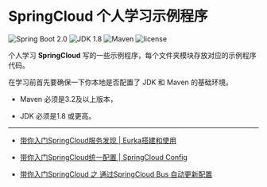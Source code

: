 SpringCloud 个人学习示例程序
=========================

![Spring Boot 2.0](https://img.shields.io/badge/Spring%20Boot-2.0-brightgreen.svg)
![JDK 1.8](https://img.shields.io/badge/JDK-1.8-brightgreen.svg)
![Maven](https://img.shields.io/badge/Maven-3.5.0-yellowgreen.svg)
![license](https://img.shields.io/badge/license-apache%202.0-blue.svg)

个人学习 **SpringCloud** 写的一些示例程序，每个文件夹模块存放对应的示例程序代码。

在学习前首先要确保一下你本地是否配置了 JDK 和 Maven 的基础环境。

- Maven 必须是3.2及以上版本，

- JDK 必须是1.8 或更高。

---

- [带你入门SpringCloud服务发现 | Eurka搭建和使用](https://mp.weixin.qq.com/s/xG26rDAC8qXfbA1haOG69A)

- [带你入门SpringCloud统一配置 | SpringCloud Config](https://mp.weixin.qq.com/s/5rx03KY8d2m0RQjKQwbTCQ)

- [带你入门SpringCloud 之 通过SpringCloud Bus 自动更新配置](https://blog.csdn.net/ljk126wy/article/details/101114638)



